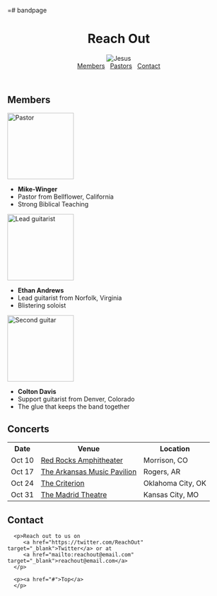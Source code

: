 =# bandpage
<!DOCTYPE html>
<html lang="en">
<head>
   <meta charset="UTF-8">
   <meta name="viewport" content="width=device-width, initial-scale=1">
   <title>The Good News</title>
   <link rel="stylesheet" href="styles.css">
</head>
<body>
   <header>
      <h1>Reach Out</h1>
      <img src=Jesus.avif
         alt="Jesus" class="center">
      <div class="nav">
         <a href="#members">Members</a> &nbsp;
         <a href="#concerts">Pastors</a> &nbsp;
         <a href="#contact">Contact</a>
      </div>
   </header>

   <section id="members">
      <h2>Members</h2>
      <div class="jesus-member">
         <img src= "Mikewinger.webp" width="150" 
            alt="Pastor">
         <ul>
            <li><strong>Mike-Winger</strong></li>
            <li>Pastor from Bellflower, California</li>
            <li>Strong Biblical Teaching</li>
         </ul>
      </div>
      <div class="band-member">
         <img src="Jesus.avif" width="150" 
            alt="Lead guitarist">
         <ul>
            <li><strong>Ethan Andrews</strong></li>
            <li>Lead guitarist from Norfolk, Virginia</li>
            <li>Blistering soloist</li>
         </ul>
      </div>
      <div class="band-member">
         <img src="https://static-resources.zybooks.com/guitar_support_150.jpg" width="150" 
            alt="Second guitar">
         <ul>
            <li><strong>Colton Davis</strong></li>
            <li>Support guitarist from Denver, Colorado</li>
            <li>The glue that keeps the band together</li>
         </ul>
      </div>
   </section>

   <section id="concerts">
      <h2>Concerts</h2>
      <table>
         <tr>
            <th>Date</th>
            <th>Venue</th>
            <th>Location</th>
         </tr>
         <tr>
            <td>Oct 10</td>
            <td><a target="_blank" href="https://goo.gl/maps/gjoYjzuAuwr">Red Rocks Amphitheater</a></td>
            <td>Morrison, CO</td>
         </tr>
         <tr>
            <td>Oct 17</td>
            <td><a target="_blank" href="https://goo.gl/maps/t8jHotrMHXR2">The Arkansas Music Pavilion</a></td>
            <td>Rogers, AR</td>
         </tr>
         <tr>
            <td>Oct 24</td>
            <td><a target="_blank" href="https://goo.gl/maps/Svm8GARQJAJ2">The Criterion</a></td>
            <td>Oklahoma City, OK</td>
         </tr>
         <tr>
            <td>Oct 31</td>
            <td><a target="_blank" href="https://goo.gl/maps/VkrEo1Hiwot">The Madrid Theatre</a></td>
            <td>Kansas City, MO</td>
         </tr>
      </table>
   </section>

   <section id="contact">
      <h2>Contact</h2>

      <p>Reach out to us on
         <a href="https://twitter.com/ReachOut" target="_blank">Twitter</a> or at
         <a href="mailto:reachout@email.com" target="_blank">reachout@email.com</a>
      </p>

      <p><a href="#">Top</a>
      </p>
   </section>
</body>
</html>
